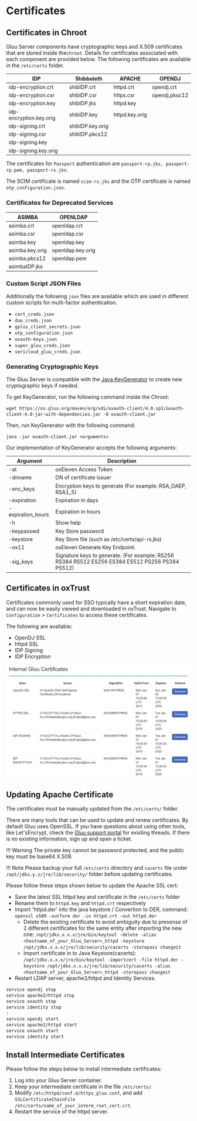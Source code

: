 # Certificates 

## Certificates in  Chroot

Gluu Server components have cryptographic keys and X.509 certificates that are stored inside the`chroot`. Details for certificates associated with each component are provided below. The following certificates are available in the `/etc/certs` folder.

|IDP		                  |Shibboleth	       |APACHE		       |OPENDJ         |
|---------------        |---------------   |---------------|---------------  |
|idp-encryption.crt    	|shibIDP.crt	      |httpd.crt	     |opendj.crt	   |
|idp-encryption.csr    	|shibIDP.csr	      |https.csr	     |opendj.pksc12	   |
|idp-encryption.key 	   |shibIDP.jks	      |httpd.key      |               |
|idp-encryption.key.orig|shibIDP.key	      |httpd.key.orig |             |
|idp-signing.crt	       |shibIDP.key.orig  |		             |	            |
|idp-signing.csr       	|shibIDP.pkcs12  	 |               |		           |
|idp-signing.key        |                  |               |             |
|idp-signing.key.orig   |                  |               |             |

The certificates for `Passport` authentication are `passport-rp.jks, passport-rp.pem, passport-rs.jks`. 

The SCIM certificate is named `scim-rs.jks` and the OTP certificate is named `otp_configuration.json`.

### Certificates for Deprecated Services

|ASIMBA		    |OPENLDAP         |
|---------------|--------------- |
|asimba.crt   	|openldap.crt	   |
|asimba.csr 	|openldap.csr	   |
|asimba.key 	|openldap.key	   |
|asimba.key.orig|openldap.key.orig|
|asimba.pkcs12	|openldap.pem	   |
|asimbaIDP.jks	|	           |

### Custom Script JSON Files

Additionally the following `json` files are available which are used in different custom scripts for multi-factor authentication.
 
* `cert_creds.json`    
* `duo_creds.json`    
* `gplus_client_secrets.json`     
* `otp_configuration.json`    
* `oxauth-keys.json`     
* `super_gluu_creds.json`  
* `vericloud_gluu_creds.json`

### Generating Cryptographic Keys

The Gluu Server is compatible with the [Java KeyGenerator](https://docs.oracle.com/javase/7/docs/api/javax/crypto/KeyGenerator.html)
to create new cryptographic keys if needed.

To get KeyGenerator, run the following command inside the Chroot:

```
wget https://ox.gluu.org/maven/org/xdi/oxauth-client/4.0.sp1/oxauth-client-4.0-jar-with-dependencies.jar -O oxauth-client.jar
```

Then, run KeyGenerator with the following command:

```
java -jar oxauth-client.jar <arguments>
```

Our implementation of KeyGenerator accepts the following arguments:

| Argument | Description |
| --- | --- |
| -at <arg> | oxEleven Access Token |
| -dnname <arg> | DN of certificate issuer |
| -enc_keys <arg> | Encryption keys to generate (For example: RSA_OAEP, RSA1_5) |
| -expiration <arg> | Expiration in days |
| -expiration_hours <arg> | Expiration in hours |
| -h | Show help |
| -keypasswd <arg> | Key Store password |
| -keystore <arg> | Key Store file (such as /etc/certs/api-rs.jks)|
| -ox11 <arg> | oxEleven Generate Key Endpoint. |
| -sig_keys <arg> | Signature keys to generate. (For example: RS256 RS384 RS512 ES256 ES384 ES512 PS256 PS384 PS512) |

## Certificates in oxTrust

Certificates commonly used for SSO typically have a short expiration date, and can now be easily viewed and downloaded in oxTrust. Navigate to `Configuration` > `Certificates` to access these certificates. 

The following are available:

- OpenDJ SSL   
- httpd SSL   
- IDP Signing   
- IDP Encryption   

![Example Certs in oxTrust](../img/admin-guide/oxtrust-certs.png)

## Updating Apache Certificate

The certificates must be manually updated from the `/etc/certs/` folder. 
    
There are many tools that can be used to update and renew certificates. By default Gluu uses OpenSSL. 
If you have questions about using other tools, like Let'sEncrypt, 
check the [Gluu support portal](http://support.gluu.org) for existing threads. 
If there is no existing information, sign up and open a ticket. 

!!! Warning
    The private key cannot be password protected, and the public key must be base64 X.509. 

!!! Note
    Please backup your full `/etc/certs` directory and `cacerts` file under `/opt/jdkx.y.z/jre/lib/security/` folder before updating certificates.

Please follow these steps shown below to update the Apache SSL cert:

- Save the latest SSL httpd key and certificate in the `/etc/certs` folder
- Rename them to `httpd.key` and `httpd.crt` respectively
- Import 'httpd.der' into the java keystore
/ Convertion to DER, command:<br/> `openssl x509 -outform der -in httpd.crt -out httpd.der`
    - Delete the existing certificate to avoid ambiguity due to presense of 2 different 
    certificates for the same entity after importing the new one:
       `/opt/jdkx.x.x.x/jre/bin/keytool -delete -alias <hostname_of_your_Gluu_Server>_httpd -keystore /opt/jdkx.x.x.x/jre/lib/security/cacerts -storepass changeit`
    - Import certificate in to Java Keystore(cacerts):
    <br/> `/opt/jdkx.x.x.x/jre/bin/keytool -importcert -file httpd.der -keystore /opt/jdkx.x.x.x/jre/lib/security/cacerts -alias <hostname_of_your_Gluu_Server>_httpd -storepass changeit`
- Restart LDAP server, apache2/httpd and Identity Services.
```
service opendj stop
service apache2/httpd stop
service oxauth stop
service identity stop
:
service opendj start
service apache2/httpd start
service oxauth start
service identity start
```

## Install Intermediate Certificates
Please follow the steps below to install intermediate certificates:

1. Log into your Gluu Server container.
2. Keep your intermediate certificate in the file `/etc/certs/`.
3. Modify `/etc/httpd/conf.d/https_gluu.conf`, and add<br/>
  `SSLCertificateChainFile /etc/certs/name_of_your_interm_root_cert.crt`.
4. Restart the service of the httpd server.
